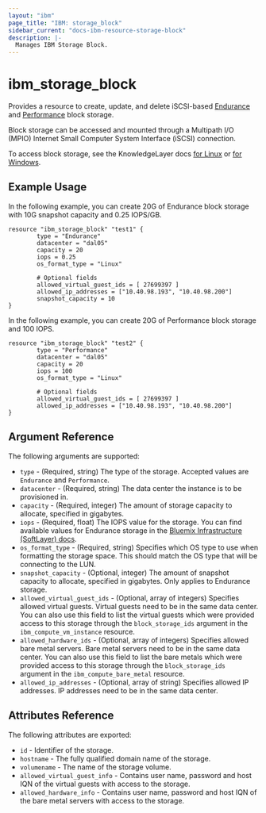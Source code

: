 ```yaml
---
layout: "ibm"
page_title: "IBM: storage_block"
sidebar_current: "docs-ibm-resource-storage-block"
description: |-
  Manages IBM Storage Block.
---
```

# ibm\_storage_block

Provides a resource to create, update, and delete iSCSI-based [Endurance](https://knowledgelayer.softlayer.com/topic/endurance-storage) and [Performance](https://knowledgelayer.softlayer.com/topic/performance-storage) block storage.

Block storage can be accessed and mounted through a Multipath I/O (MPIO) Internet Small Computer System Interface (iSCSI) connection.

To access block storage, see the KnowledgeLayer docs [for Linux](https://knowledgelayer.softlayer.com/procedure/block-storage-linux) or [for Windows](https://knowledgelayer.softlayer.com/procedure/accessing-block-storage-microsoft-windows).

## Example Usage

In the following example, you can create 20G of Endurance block storage with 10G snapshot capacity and 0.25 IOPS/GB.

```hcl
resource "ibm_storage_block" "test1" {
        type = "Endurance"
        datacenter = "dal05"
        capacity = 20
        iops = 0.25
        os_format_type = "Linux"

        # Optional fields
        allowed_virtual_guest_ids = [ 27699397 ]
        allowed_ip_addresses = ["10.40.98.193", "10.40.98.200"]
        snapshot_capacity = 10
}
```

In the following example, you can create 20G of Performance block storage and 100 IOPS.

```hcl
resource "ibm_storage_block" "test2" {
        type = "Performance"
        datacenter = "dal05"
        capacity = 20
        iops = 100
        os_format_type = "Linux"

        # Optional fields
        allowed_virtual_guest_ids = [ 27699397 ]
        allowed_ip_addresses = ["10.40.98.193", "10.40.98.200"]
}
```

## Argument Reference

The following arguments are supported:

* `type` - (Required, string) The type of the storage. Accepted values are `Endurance` and `Performance`.
* `datacenter` - (Required, string) The data center the instance is to be provisioned in.
* `capacity` - (Required, integer) The amount of storage capacity to allocate, specified in gigabytes.
* `iops` - (Required, float) The IOPS value for the storage. You can find available values for Endurance storage in the [Bluemix Infrastructure (SoftLayer) docs](https://knowledgelayer.softlayer.com/learning/introduction-endurance-storage).
* `os_format_type` - (Required, string) Specifies which OS type to use when formatting the storage space. This should match the OS type that will be connecting to the LUN.
* `snapshot_capacity` - (Optional, integer) The amount of snapshot capacity to allocate, specified in gigabytes. Only applies to Endurance storage.
* `allowed_virtual_guest_ids` - (Optional, array of integers) Specifies allowed virtual guests. Virtual guests need to be in the same data center. You can also use this field to list the virtual guests which were provided access to this storage through the `block_storage_ids` argument in the `ibm_compute_vm_instance` resource. 
* `allowed_hardware_ids` - (Optional, array of integers) Specifies allowed bare metal servers. Bare metal servers need to be in the same data center. You can also use this field to list the bare metals which were provided access to this storage through the `block_storage_ids` argument in the `ibm_compute_bare_metal` resource. 
* `allowed_ip_addresses` - (Optional, array of string) Specifies allowed IP addresses. IP addresses need to be in the same data center.


## Attributes Reference

The following attributes are exported:

* `id` - Identifier of the storage.
* `hostname` - The fully qualified domain name of the storage.
* `volumename` - The name of the storage volume.
* `allowed_virtual_guest_info` - Contains user name, password and host IQN of the virtual guests with access to the storage.
* `allowed_hardware_info` - Contains user name, password and host IQN of the bare metal servers with access to the storage.
